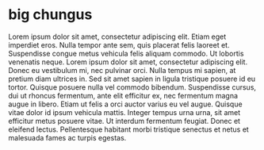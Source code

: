 # big chungus

Lorem ipsum dolor sit amet, consectetur adipiscing elit. Etiam eget imperdiet eros. Nulla tempor ante sem, quis placerat felis laoreet et. Suspendisse congue metus vehicula felis aliquam commodo. Ut lobortis venenatis neque. Lorem ipsum dolor sit amet, consectetur adipiscing elit. Donec eu vestibulum mi, nec pulvinar orci. Nulla tempus mi sapien, at pretium diam ultrices in. Sed sit amet sapien in ligula tristique posuere id eu tortor. Quisque posuere nulla vel commodo bibendum. Suspendisse cursus, dui ut rhoncus fermentum, ante elit efficitur ex, nec fermentum magna augue in libero. Etiam ut felis a orci auctor varius eu vel augue. Quisque vitae dolor id ipsum vehicula mattis. Integer tempus urna urna, sit amet efficitur metus posuere vitae. Ut interdum fermentum feugiat. Donec et eleifend lectus. Pellentesque habitant morbi tristique senectus et netus et malesuada fames ac turpis egestas.
